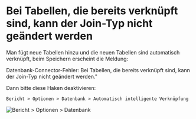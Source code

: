 # Bei Tabellen, die bereits verknüpft sind, kann der Join-Typ nicht geändert werden

Man fügt neue Tabellen hinzu und die neuen Tabellen sind automatisch verknüpft, beim Speichern erscheint die Meldung:

Datenbank-Connector-Fehler: Bei Tabellen, die bereits verknüpft sind, kann der Join-Typ nicht geändert werden."

Dann bitte diese Haken deaktivieren: 

`Bericht > Optionen > Datenbank > Automatisch intelligente Verknüpfung`

![Bericht > Optionen > Datenbank](/assets/images/cr/07.png)